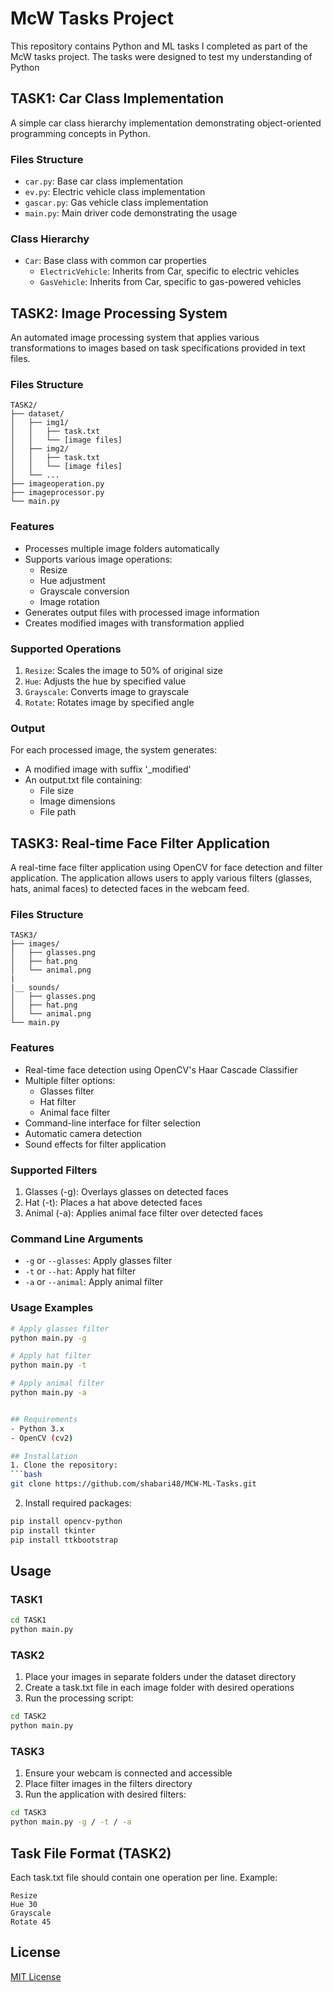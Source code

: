 # McW Tasks Project

This repository contains Python and ML tasks I completed as part of the McW tasks project. The tasks were designed to test my understanding of Python

## TASK1: Car Class Implementation

A simple car class hierarchy implementation demonstrating object-oriented programming concepts in Python.

### Files Structure
- `car.py`: Base car class implementation
- `ev.py`: Electric vehicle class implementation
- `gascar.py`: Gas vehicle class implementation
- `main.py`: Main driver code demonstrating the usage

### Class Hierarchy
- `Car`: Base class with common car properties 
  - `ElectricVehicle`: Inherits from Car, specific to electric vehicles 
  - `GasVehicle`: Inherits from Car, specific to gas-powered vehicles

## TASK2: Image Processing System

An automated image processing system that applies various transformations to images based on task specifications provided in text files.

### Files Structure
```
TASK2/
├── dataset/
│   ├── img1/
│   │   ├── task.txt
│   │   └── [image files]
│   ├── img2/
│   │   ├── task.txt
│   │   └── [image files]
│   └── ...
├── imageoperation.py
├── imageprocessor.py
└── main.py
```

### Features
- Processes multiple image folders automatically
- Supports various image operations:
  - Resize
  - Hue adjustment
  - Grayscale conversion
  - Image rotation
- Generates output files with processed image information
- Creates modified images with transformation applied

### Supported Operations
1. `Resize`: Scales the image to 50% of original size
2. `Hue`: Adjusts the hue by specified value
3. `Grayscale`: Converts image to grayscale
4. `Rotate`: Rotates image by specified angle

### Output
For each processed image, the system generates:
- A modified image with suffix '_modified'
- An output.txt file containing:
  - File size
  - Image dimensions
  - File path

## TASK3: Real-time Face Filter Application

A real-time face filter application using OpenCV for face detection and filter application. The application allows users to apply various filters (glasses, hats, animal faces) to detected faces in the webcam feed.

### Files Structure
```
TASK3/
├── images/
│   ├── glasses.png
│   ├── hat.png
│   └── animal.png
|
|__ sounds/
│   ├── glasses.png
│   ├── hat.png
│   └── animal.png
└── main.py
```

### Features
- Real-time face detection using OpenCV's Haar Cascade Classifier
- Multiple filter options:
  - Glasses filter
  - Hat filter
  - Animal face filter
- Command-line interface for filter selection
- Automatic camera detection
- Sound effects for filter application

### Supported Filters
1. Glasses (-g): Overlays glasses on detected faces
2. Hat (-t): Places a hat above detected faces
3. Animal (-a): Applies animal face filter over detected faces

### Command Line Arguments
- `-g` or `--glasses`: Apply glasses filter
- `-t` or `--hat`: Apply hat filter
- `-a` or `--animal`: Apply animal filter


### Usage Examples
```bash
# Apply glasses filter
python main.py -g

# Apply hat filter
python main.py -t

# Apply animal filter
python main.py -a


## Requirements
- Python 3.x
- OpenCV (cv2)

## Installation
1. Clone the repository:
```bash
git clone https://github.com/shabari48/MCW-ML-Tasks.git
```

2. Install required packages:
```bash
pip install opencv-python
pip install tkinter
pip install ttkbootstrap
```

## Usage

### TASK1
```bash
cd TASK1
python main.py
```

### TASK2
1. Place your images in separate folders under the dataset directory
2. Create a task.txt file in each image folder with desired operations
3. Run the processing script:
```bash
cd TASK2
python main.py
```

### TASK3
1. Ensure your webcam is connected and accessible
2. Place filter images in the filters directory
3. Run the application with desired filters:
```bash
cd TASK3
python main.py -g / -t / -a
```

## Task File Format (TASK2)
Each task.txt file should contain one operation per line. Example:
```
Resize
Hue 30
Grayscale
Rotate 45
```

## License
[MIT License](https://opensource.org/licenses/MIT)